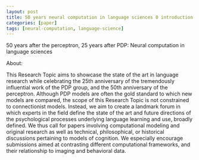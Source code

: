 ```yaml
---
layout: post
title: 50 years neural computation in language sciences 0 introduction
categories: [paper]
tags: [neural-computation, language-science]
---
```



50 years after the perceptron, 25 years after PDP: Neural computation in language sciences

About:

This Research Topic aims to showcase the state of the art in language research while celebrating the 25th anniversary of the tremendously influential work of the PDP group, and the 50th anniversary of the perceptron. Although PDP models are often the gold standard to which new models are compared, the scope of this Research Topic is not constrained to connectionist models. Instead, we aim to create a landmark forum in which experts in the field define the state of the art and future directions of the psychological processes underlying language learning and use, broadly defined. We thus call for papers involving computational modeling and original research as well as technical, philosophical, or historical discussions pertaining to models of cognition. We especially encourage submissions aimed at contrasting different computational frameworks, and their relationship to imaging and behavioral data. 



